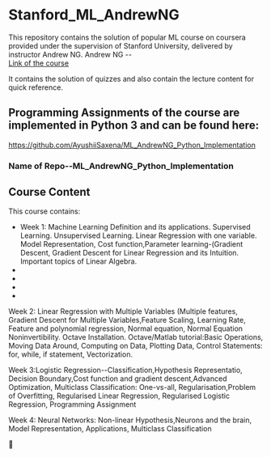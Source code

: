 # Stanford_ML_AndrewNG
This repository contains the solution of popular ML course on coursera provided under the supervision of Stanford University, delivered by instructor Andrew NG.
Andrew NG --  
[Link of the course](http://ml-class.org)

It contains the solution of quizzes and also contain the lecture content for quick reference.

## Programming Assignments of the course are implemented in Python 3 and can be found here: 
https://github.com/AyushiiSaxena/ML_AndrewNG_Python_Implementation

### Name of Repo--ML_AndrewNG_Python_Implementation

## Course Content
This course contains:

* Week 1: Machine Learning Definition and its applications. Supervised Learning. Unsupervised Learning. Linear Regression with one variable. Model Representation, Cost function,Parameter learning-(Gradient Descent, Gradient Descent for Linear Regression and its Intuition. Important topics of Linear Algebra.
* 
* 
* 
* 












Week 2: Linear Regression with Multiple Variables (Multiple features, Gradient Descent for Multiple Variables,Feature Scaling, Learning Rate, Feature and polynomial regression, Normal equation, Normal Equation Noninvertibility. Octave Installation. Octave/Matlab tutorial:Basic Operations, Moving Data Around, Computing on Data, Plotting Data, Control Statements: for, while, if statement, Vectorization.

Week 3:Logistic Regression--Classification,Hypothesis Representatio, Decision Boundary,Cost function and gradient descent,Advanced Optimization, Multiclass Classification: One-vs-all, Regularisation,Problem of Overfitting, Regularised Linear Regression, Regularised Logistic Regression, Programming Assignment

Week 4: Neural   Networks: Non-linear Hypothesis,Neurons and the brain, Model Representation, Applications, Multiclass Classification



:slightly_smiling_face:
